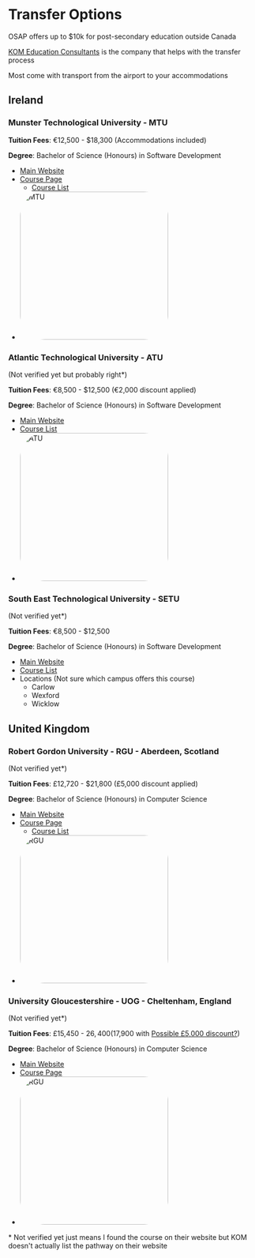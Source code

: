 # Transfer Options

OSAP offers up to $10k for post-secondary education outside Canada

[KOM Education Consultants](https://komconsultants.com/) is the company that helps with the transfer process

Most come with transport from the airport to your accommodations

## Ireland

### Munster Technological University - MTU

**Tuition Fees**: €12,500 - $18,300 (Accommodations included)

**Degree**: Bachelor of Science (Honours) in Software Development

- [Main Website](https://www.mtu.ie/)
- [Course Page](https://www.mtu.ie/courses/mt800/#modules)
    - [Course List](https://mtu.akarisoftware.com/index.cfm/page/course/courseId/2850#:~:text=Stage%204%20/%20Semester%201)
- <a href="https://maps.app.goo.gl/ABzHNsBFZyTFa5ao7">
    <img src="https://github.com/KristianMarshall/SchoolTransferNotes/assets/113186609/c2a9a3f8-e119-4d97-bc25-e79cedb2181a" alt="MTU" width="300" style="border-radius: 50px" >
  </a>

### Atlantic Technological University - ATU

(Not verified yet but probably right\*)

**Tuition Fees**: €8,500 - $12,500 (€2,000 discount applied)

**Degree**: Bachelor of Science (Honours) in Software Development

- [Main Website](https://www.gmit.ie/)
- [Course List](https://www.gmit.ie/bachelor-of-science-honours-in-computing-in-software-development)
- <a href="https://maps.app.goo.gl/UQthfJVa7cZ3j5zj6">
    <img src="https://github.com/KristianMarshall/SchoolTransferNotes/assets/113186609/152d8dac-2298-4ddc-946d-a3bd31822d81" alt="ATU" width="300" style="border-radius: 50px" >
  </a>

### South East Technological University - SETU

(Not verified yet\*)

**Tuition Fees**: €8,500 - $12,500

**Degree**: Bachelor of Science (Honours) in Software Development

- [Main Website](https://www.setu.ie/)
- [Course List](https://www.itcarlow.ie/courses/type/undergraduate-cao-courses/computing-networking-courses/cw238.htm)
- Locations (Not sure which campus offers this course)
  - Carlow
  - Wexford
  - Wicklow

## United Kingdom

### Robert Gordon University - RGU - Aberdeen, Scotland

(Not verified yet\*)

**Tuition Fees**: £12,720 - $21,800 (£5,000 discount applied)

**Degree**: Bachelor of Science (Honours) in Computer Science

- [Main Website](https://www.rgu.ac.uk/)
- [Course Page](https://www.rgu.ac.uk/study/courses/446-bsc-hons-computer-science)
  - [Course List](https://www4.rgu.ac.uk/coursedb/disp_course_info.cfm?courseref=0071#:~:text=Stage%204,%C2%A0%C2%A0Semester%201)
- <a href="https://maps.app.goo.gl/f1vM8H7z3o6JTMz77">
    <img src="https://github.com/KristianMarshall/SchoolTransferNotes/assets/113186609/f7bcdeae-2b81-46ff-bfb3-596fafc7e3c1" alt="RGU" width="300" style="border-radius: 50px" >
  </a>

### University Gloucestershire - UOG - Cheltenham, England

(Not verified yet\*)

**Tuition Fees**: £15,450 - $26,400 ($17,900 with [Possible £5,000 discount?](https://komconsultants.com/college-transfer/united-kingdom-college-transfers/university-of-gloucestershire-transfer/#:~:text=Progression%20Partner%20Award%20of%20%C2%A35%2C000%20which%20is%20automatically%20deducted%20from%20tuition%20fees))

**Degree**: Bachelor of Science (Honours) in Computer Science

- [Main Website](https://www.glos.ac.uk/)
- [Course Page](https://www.glos.ac.uk/courses/course/cus-bsc-computer-science/bsc-hons-computer-science-4y-ft-with-foundation/)
- <a href="https://maps.app.goo.gl/siUWEXZMjQbGbi3U9">
    <img src="https://github.com/KristianMarshall/SchoolTransferNotes/assets/113186609/10c3db09-248e-44aa-ab8e-87f58cff1529" alt="RGU" width="300" style="border-radius: 50px" >
  </a>

\* Not verified yet just means I found the course on their website but KOM doesn't actually list the pathway on their website
